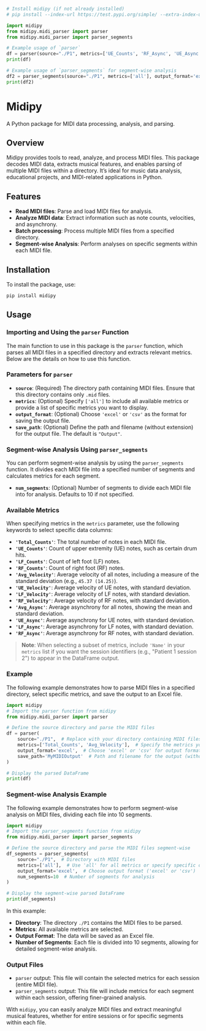 ```python
# Install midipy (if not already installed)
# pip install --index-url https://test.pypi.org/simple/ --extra-index-url https://pypi.org/simple/ midipy==0.1.4

import midipy
from midipy.midi_parser import parser
from midipy.midi_parser import parser_segments

# Example usage of `parser`
df = parser(source="./P1", metrics=['UE_Counts', 'RF_Async', 'UE_Async'], output_format='csv')
print(df)

# Example usage of `parser_segments` for segment-wise analysis
df2 = parser_segments(source="./P1", metrics=['all'], output_format='excel', num_segments=10)
print(df2)
```

# Midipy

A Python package for MIDI data processing, analysis, and parsing.

## Overview

Midipy provides tools to read, analyze, and process MIDI files. This package decodes MIDI data, extracts musical features, and enables parsing of multiple MIDI files within a directory. It’s ideal for music data analysis, educational projects, and MIDI-related applications in Python.

## Features

- **Read MIDI files**: Parse and load MIDI files for analysis.
- **Analyze MIDI data**: Extract information such as note counts, velocities, and asynchrony.
- **Batch processing**: Process multiple MIDI files from a specified directory.
- **Segment-wise Analysis**: Perform analyses on specific segments within each MIDI file.

## Installation

To install the package, use:

```bash
pip install midipy
```

## Usage

### Importing and Using the `parser` Function

The main function to use in this package is the `parser` function, which parses all MIDI files in a specified directory and extracts relevant metrics. Below are the details on how to use this function.

### Parameters for `parser`

- **`source`**: (Required) The directory path containing MIDI files. Ensure that this directory contains only `.mid` files.
- **`metrics`**: (Optional) Specify `['all']` to include all available metrics or provide a list of specific metrics you want to display.
- **`output_format`**: (Optional) Choose `'excel'` or `'csv'` as the format for saving the output file.
- **`save_path`**: (Optional) Define the path and filename (without extension) for the output file. The default is `"Output"`.

### Segment-wise Analysis Using `parser_segments`

You can perform segment-wise analysis by using the `parser_segments` function. It divides each MIDI file into a specified number of segments and calculates metrics for each segment.

- **`num_segments`**: (Optional) Number of segments to divide each MIDI file into for analysis. Defaults to 10 if not specified.

### Available Metrics

When specifying metrics in the `metrics` parameter, use the following keywords to select specific data columns:

- **`'Total_Counts'`**: The total number of notes in each MIDI file.
- **`'UE_Counts'`**: Count of upper extremity (UE) notes, such as certain drum hits.
- **`'LF_Counts'`**: Count of left foot (LF) notes.
- **`'RF_Counts'`**: Count of right foot (RF) notes.
- **`'Avg_Velocity'`**: Average velocity of all notes, including a measure of the standard deviation (e.g., `45.37 (14.25)`).
- **`'UE_Velocity'`**: Average velocity of UE notes, with standard deviation.
- **`'LF_Velocity'`**: Average velocity of LF notes, with standard deviation.
- **`'RF_Velocity'`**: Average velocity of RF notes, with standard deviation.
- **`'Avg_Async'`**: Average asynchrony for all notes, showing the mean and standard deviation.
- **`'UE_Async'`**: Average asynchrony for UE notes, with standard deviation.
- **`'LF_Async'`**: Average asynchrony for LF notes, with standard deviation.
- **`'RF_Async'`**: Average asynchrony for RF notes, with standard deviation.

> **Note**: When selecting a subset of metrics, include `'Name'` in your `metrics` list if you want the session identifiers (e.g., "Patient 1 session 2") to appear in the DataFrame output.

### Example

The following example demonstrates how to parse MIDI files in a specified directory, select specific metrics, and save the output to an Excel file.

```python
import midipy
# Import the parser function from midipy
from midipy.midi_parser import parser

# Define the source directory and parse the MIDI files
df = parser(
    source="./P1",  # Replace with your directory containing MIDI files
    metrics=['Total_Counts', 'Avg_Velocity'],  # Specify the metrics you want
    output_format='excel',  # Choose 'excel' or 'csv' for output format
    save_path='MyMIDIOutput'  # Path and filename for the output (without extension)
)

# Display the parsed DataFrame
print(df)
```

### Segment-wise Analysis Example

The following example demonstrates how to perform segment-wise analysis on MIDI files, dividing each file into 10 segments.

```python
import midipy
# Import the parser_segments function from midipy
from midipy.midi_parser import parser_segments

# Define the source directory and parse the MIDI files segment-wise
df_segments = parser_segments(
    source="./P1",  # Directory with MIDI files
    metrics=['all'],  # Use 'all' for all metrics or specify specific ones
    output_format='excel',  # Choose output format ('excel' or 'csv')
    num_segments=10  # Number of segments for analysis
)

# Display the segment-wise parsed DataFrame
print(df_segments)
```

In this example:
- **Directory**: The directory `./P1` contains the MIDI files to be parsed.
- **Metrics**: All available metrics are selected.
- **Output Format**: The data will be saved as an Excel file.
- **Number of Segments**: Each file is divided into 10 segments, allowing for detailed segment-wise analysis.

### Output Files

- `parser` output: This file will contain the selected metrics for each session (entire MIDI file).
- `parser_segments` output: This file will include metrics for each segment within each session, offering finer-grained analysis.

With `midipy`, you can easily analyze MIDI files and extract meaningful musical features, whether for entire sessions or for specific segments within each file.
